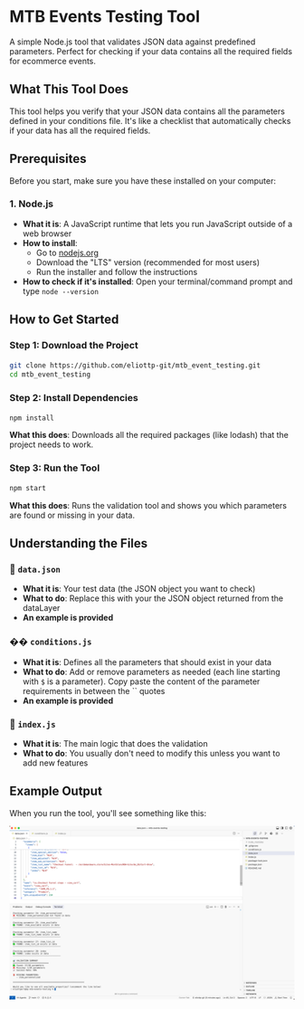# MTB Events Testing Tool

A simple Node.js tool that validates JSON data against predefined parameters. Perfect for checking if your data contains all the required fields for ecommerce events.

## What This Tool Does

This tool helps you verify that your JSON data contains all the parameters defined in your conditions file. It's like a checklist that automatically checks if your data has all the required fields.

## Prerequisites

Before you start, make sure you have these installed on your computer:

### 1. Node.js
- **What it is**: A JavaScript runtime that lets you run JavaScript outside of a web browser
- **How to install**: 
  - Go to [nodejs.org](https://nodejs.org/)
  - Download the "LTS" version (recommended for most users)
  - Run the installer and follow the instructions
- **How to check if it's installed**: Open your terminal/command prompt and type `node --version`

## How to Get Started

### Step 1: Download the Project

```bash
git clone https://github.com/eliottp-git/mtb_event_testing.git
cd mtb_event_testing
```

### Step 2: Install Dependencies
```bash
npm install
```
**What this does**: Downloads all the required packages (like lodash) that the project needs to work.

### Step 3: Run the Tool
```bash
npm start
```
**What this does**: Runs the validation tool and shows you which parameters are found or missing in your data.

## Understanding the Files

### 📄 `data.json`
- **What it is**: Your test data (the JSON object you want to check)
- **What to do**: Replace this with your the JSON object returned from the dataLayer
- **An example is provided**

### �� `conditions.js`
- **What it is**: Defines all the parameters that should exist in your data
- **What to do**: Add or remove parameters as needed (each line starting with `$` is a parameter). Copy paste the content of the parameter requirements in between the `` quotes
- **An example is provided**

### 📄 `index.js`
- **What it is**: The main logic that does the validation
- **What to do**: You usually don't need to modify this unless you want to add new features

## Example Output

When you run the tool, you'll see something like this:

![Description of your image](https://github.com/eliottp-git/mtb_event_testing/raw/main/example_output.png)
